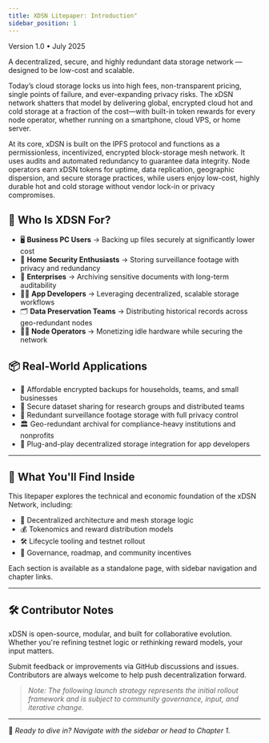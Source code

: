 ```yaml
---
title: XDSN Litepaper: Introduction"
sidebar_position: 1
---
```


Version 1.0 • July 2025

A decentralized, secure, and highly redundant data storage network — designed to be low-cost and scalable.

Today’s cloud storage locks us into high fees, non-transparent pricing, single points of failure, and ever-expanding privacy risks. The xDSN network shatters that model by delivering global, encrypted cloud hot and cold storage at a fraction of the cost—with built-in token rewards for every node operator, whether running on a smartphone, cloud VPS, or home server.

At its core, xDSN is built on the IPFS protocol and functions as a permissionless, incentivized, encrypted block-storage mesh network. It uses audits and automated redundancy to guarantee data integrity. Node operators earn xDSN tokens for uptime, data replication, geographic dispersion, and secure storage practices, while users enjoy low-cost, highly durable hot and cold storage without vendor lock-in or privacy compromises.

## 🧠 Who Is XDSN For?

- 🖥️ **Business PC Users** → Backing up files securely at significantly lower cost
- 🎥 **Home Security Enthusiasts** → Storing surveillance footage with privacy and redundancy
- 🏢 **Enterprises** → Archiving sensitive documents with long-term auditability
- 🧑‍💻 **App Developers** → Leveraging decentralized, scalable storage workflows
- 🗂️ **Data Preservation Teams** → Distributing historical records across geo-redundant nodes
- 🧑‍🌾 **Node Operators** → Monetizing idle hardware while securing the network

## 📦 Real-World Applications

- 🔐 Affordable encrypted backups for households, teams, and small businesses
- 📡 Secure dataset sharing for research groups and distributed teams
- 🎥 Redundant surveillance footage storage with full privacy control
- 🏛️ Geo-redundant archival for compliance-heavy institutions and nonprofits
- 🚀 Plug-and-play decentralized storage integration for app developers

---

## 🧭 What You'll Find Inside

This litepaper explores the technical and economic foundation of the xDSN Network, including:

- 🧠 Decentralized architecture and mesh storage logic
- 💰 Tokenomics and reward distribution models
- 🛠️ Lifecycle tooling and testnet rollout
- 📍 Governance, roadmap, and community incentives

Each section is available as a standalone page, with sidebar navigation and chapter links.

---

## 🛠️ Contributor Notes

xDSN is open-source, modular, and built for collaborative evolution. Whether you're refining testnet logic or rethinking reward models, your input matters.

Submit feedback or improvements via GitHub discussions and issues. Contributors are always welcome to help push decentralization forward.

> _Note: The following launch strategy represents the initial rollout framework and is subject to community governance, input, and iterative change._

---

📘 _Ready to dive in? Navigate with the sidebar or head to Chapter 1._
